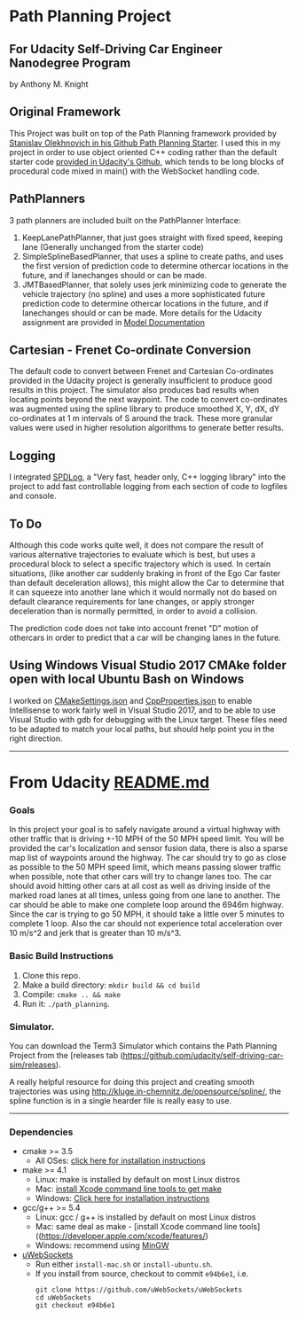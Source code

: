 # Path Planning Project 

## For Udacity Self-Driving Car Engineer Nanodegree Program
by Anthony M. Knight

## Original Framework
This Project was built on top of the Path Planning framework provided by [Stanislav Olekhnovich in his Github Path Planning Starter](https://github.com/fspirit/path-planning-starter).  I used this in my project in order to use object oriented C++ coding rather than the default starter code [provided in Udacity's Github](https://github.com/udacity/CarND-Path-Planning-Project), which tends to be long blocks of procedural code mixed in main() with the WebSocket handling code.

## PathPlanners
3 path planners are included built on the PathPlanner Interface:
1. KeepLanePathPlanner, that just goes straight with fixed speed, keeping lane (Generally unchanged from the starter code)
2. SimpleSplineBasedPlanner, that uses a spline to create paths, and uses the first version of prediction code to determine othercar locations in the future, and if lanechanges should or can be made.
3. JMTBasedPlanner, that solely uses jerk minimizing code to generate the vehicle trajectory (no spline) and uses a more sophisticated future prediction code to determine othercar locations in the future, and if lanechanges should or can be made. More details for the Udacity assignment are provided in [Model Documentation](https://github.com/teeekay/CarND-T3-PathPlanning/blob/master/ModelDocumentation.md)

## Cartesian - Frenet Co-ordinate Conversion
The default code to convert between Frenet and Cartesian Co-ordinates provided in the Udacity project is generally insufficient to produce good results in this project.  The simulator also produces bad results when locating points beyond the next waypoint.  The code to convert co-ordinates was augmented using the spline library to produce smoothed X, Y, dX, dY co-ordinates at 1 m intervals of S around the track.  These more granular values were used in higher resolution algorithms to generate better results. 

## Logging
I integrated [SPDLog](https://github.com/gabime/spdlog), a "Very fast, header only, C++ logging library" into the project to add fast controllable logging from each section of code to logfiles and console.

## To Do
Although this code works quite well, it does not compare the result of various alternative trajectories to evaluate which is best, but uses a procedural block to select a specific trajectory which is used.  In certain situations, (like another car suddenly braking in front of the Ego Car faster than default deceleration allows), this might allow the Car to determine that it can squeeze into another lane which it would normally not do based on default clearance requirements for lane changes, or apply stronger deceleration than is normally permitted, in order to avoid a collision.

The prediction code does not take into account frenet "D" motion of othercars in order to predict that a car will be changing lanes in the future.

## Using Windows Visual Studio 2017 CMAke folder open with local Ubuntu Bash on Windows
I worked on [CMakeSettings.json](https://github.com/teeekay/CarND-T3-PathPlanning/blob/master/CMakeSettings.json) and [CppProperties.json](https://github.com/teeekay/CarND-T3-PathPlanning/blob/master/CppProperties.json) to enable Intellisense to work fairly well in Visual Studio 2017, and to be able to use Visual Studio with gdb for debugging with the Linux target.  These files need to be adapted to match your local paths, but should help point you in the right direction.

-----

# From Udacity [README.md](https://github.com/udacity/CarND-Path-Planning-Project/blob/master/README.md)

### Goals
In this project your goal is to safely navigate around a virtual highway with other traffic that is driving +-10 MPH of the 50 MPH speed limit. You will be provided the car's localization and sensor fusion data, there is also a sparse map list of waypoints around the highway. The car should try to go as close as possible to the 50 MPH speed limit, which means passing slower traffic when possible, note that other cars will try to change lanes too. The car should avoid hitting other cars at all cost as well as driving inside of the marked road lanes at all times, unless going from one lane to another. The car should be able to make one complete loop around the 6946m highway. Since the car is trying to go 50 MPH, it should take a little over 5 minutes to complete 1 loop. Also the car should not experience total acceleration over 10 m/s^2 and jerk that is greater than 10 m/s^3.

### Basic Build Instructions

1. Clone this repo.
2. Make a build directory: `mkdir build && cd build`
3. Compile: `cmake .. && make`
4. Run it: `./path_planning`.


### Simulator.
You can download the Term3 Simulator which contains the Path Planning Project from the [releases tab (https://github.com/udacity/self-driving-car-sim/releases).

A really helpful resource for doing this project and creating smooth trajectories was using http://kluge.in-chemnitz.de/opensource/spline/, the spline function is in a single hearder file is really easy to use.

---

### Dependencies

* cmake >= 3.5
  * All OSes: [click here for installation instructions](https://cmake.org/install/)
* make >= 4.1
  * Linux: make is installed by default on most Linux distros
  * Mac: [install Xcode command line tools to get make](https://developer.apple.com/xcode/features/)
  * Windows: [Click here for installation instructions](http://gnuwin32.sourceforge.net/packages/make.htm)
* gcc/g++ >= 5.4
  * Linux: gcc / g++ is installed by default on most Linux distros
  * Mac: same deal as make - [install Xcode command line tools]((https://developer.apple.com/xcode/features/)
  * Windows: recommend using [MinGW](http://www.mingw.org/)
* [uWebSockets](https://github.com/uWebSockets/uWebSockets)
  * Run either `install-mac.sh` or `install-ubuntu.sh`.
  * If you install from source, checkout to commit `e94b6e1`, i.e.
    ```
    git clone https://github.com/uWebSockets/uWebSockets 
    cd uWebSockets
    git checkout e94b6e1
    ```
